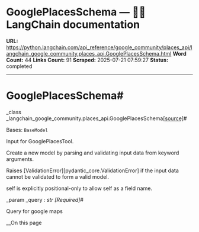 # GooglePlacesSchema — 🦜🔗 LangChain  documentation

**URL:** https://python.langchain.com/api_reference/google_community/places_api/langchain_google_community.places_api.GooglePlacesSchema.html
**Word Count:** 44
**Links Count:** 91
**Scraped:** 2025-07-21 07:59:27
**Status:** completed

---

# GooglePlacesSchema\#

_class _langchain\_google\_community.places\_api.GooglePlacesSchema[\[source\]](https://python.langchain.com/api_reference/_modules/langchain_google_community/places_api.html#GooglePlacesSchema)\#     

Bases: `BaseModel`

Input for GooglePlacesTool.

Create a new model by parsing and validating input data from keyword arguments.

Raises \[ValidationError\]\[pydantic\_core.ValidationError\] if the input data cannot be validated to form a valid model.

self is explicitly positional-only to allow self as a field name.

_param _query _: str_ _\[Required\]_\#     

Query for google maps

__On this page